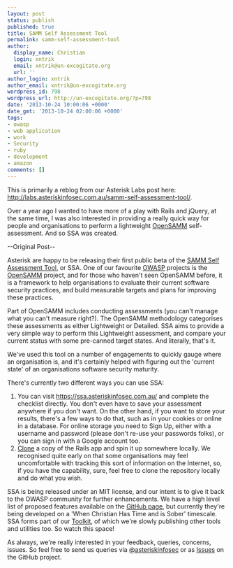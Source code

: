 ```yaml
---
layout: post
status: publish
published: true
title: SAMM Self Assessment Tool
permalink: samm-self-assessment-tool
author:
  display_name: Christian
  login: xntrik
  email: xntrik@un-excogitate.org
  url: ''
author_login: xntrik
author_email: xntrik@un-excogitate.org
wordpress_id: 798
wordpress_url: http://un-excogitate.org/?p=798
date: '2013-10-24 10:00:06 +0000'
date_gmt: '2013-10-24 02:00:06 +0000'
tags:
- owasp
- web application
- work
- Security
- ruby
- development
- amazon
comments: []
---
```

<p>This is primarily a reblog from our Asterisk Labs post here: <a href="http://labs.asteriskinfosec.com.au/samm-self-assessment-tool/">http://labs.asteriskinfosec.com.au/samm-self-assessment-tool/</a>.</p>
<p>Over a year ago I wanted to have more of a play with Rails and jQuery, at the same time, I was also interested in providing a really quick way for people and organisations to perform a lightweight <a href="http://www.opensamm.org">OpenSAMM</a> self-assessment. And so SSA was created.</p>
<p>--Original Post--</p>
<p>Asterisk are happy to be releasing their first public beta of the <a href="https://ssa.asteriskinfosec.com.au/">SAMM Self Assessment Tool</a>, or SSA. One of our favourite <a href="https://www.owasp.org/index.php/Main_Page">OWASP</a> projects is the <a href="http://www.opensamm.org/">OpenSAMM</a> project, and for those who haven't seen OpenSAMM before, it is a framework to help organisations to evaluate their current software security practices, and build measurable targets and plans for improving these practices.</p>
<p>Part of OpenSAMM includes conducting assessments (you can't manage what you can't measure right?). The OpenSAMM methodology categorises these assessments as either Lightweight or Detailed. SSA aims to provide a very simple way to perform this Lightweight assessment, and compare your current status with some pre-canned target states. And literally, that's it.</p>
<p>We've used this tool on a number of engagements to quickly gauge where an organisation is, and it's certainly helped with figuring out the 'current state' of an organisations software security maturity.</p>
<p>There's currently two different ways you can use SSA:</p>
<ol>
<li>You can visit <a href="https://ssa.asteriskinfosec.com.au/">https://ssa.asteriskinfosec.com.au/</a> and complete the checklist directly. You don't even have to save your assessment anywhere if you don't want. On the other hand, if you want to store your results, there's a few ways to do that, such as in your cookies or online in a database. For online storage you need to Sign Up, either with a username and password (please don't re-use your passwords folks), or you can sign in with a Google account too.</li>
<li><a href="https://github.com/AsteriskLabs/ssa">Clone</a> a copy of the Rails app and spin it up somewhere locally. We recognised quite early on that some organisations may feel uncomfortable with tracking this sort of information on the Internet, so, if you have the capability, sure, feel free to clone the repository locally and do what you wish.</li>
</ol>
<p>SSA is being released under an MIT license, and our intent is to give it back to the OWASP community for further enhancements. We have a high level list of proposed features available on the <a href="https://github.com/AsteriskLabs/ssa/issues">GitHub page</a>, but currently they're being developed on a 'When Christian Has Time and is Sober' timescale. SSA forms part of our <a href="http://asterisklabs.github.io/">Toolkit</a>, of which we're slowly publishing other tools and utilities too. So watch this space!</p>
<p>As always, we're really interested in your feedback, queries, concerns, issues. So feel free to send us queries via <a href="https://twitter.com/asteriskinfosec">@asteriskinfosec</a> or as <a href="https://github.com/AsteriskLabs/ssa/issues">Issues</a> on the GitHub project.</p>
